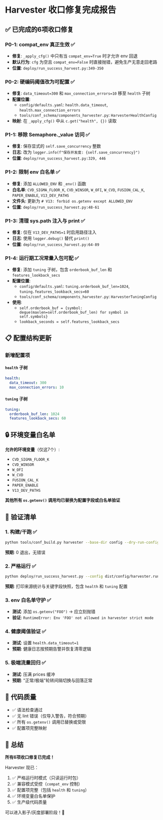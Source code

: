 # Harvester 收口修复完成报告

## ✅ 已完成的6项收口修复

### P0-1: compat_env 真正生效 ✅
- **修复**: `_apply_cfg()` 中只有当 `compat_env=True` 时才允许 env 回退
- **默认行为**: `cfg` 为空且 `compat_env=False` 时直接抛错，避免生产无意走回老路
- **位置**: `deploy/run_success_harvest.py:349-350`

### P0-2: 硬编码阈值改为可配置 ✅
- **修复**: `data_timeout=300` 和 `max_connection_errors=10` 移至 `health` 子树
- **配置位置**: 
  - `config/defaults.yaml`: `health.data_timeout`, `health.max_connection_errors`
  - `tools/conf_schema/components_harvester.py`: `HarvesterHealthConfig`
- **映射**: 在 `_apply_cfg()` 中从 `c.get("health", {})` 读取

### P1-1: 移除 Semaphore._value 访问 ✅
- **修复**: 保存显式的 `self.save_concurrency` 整数
- **日志**: 改为 `logger.info(f"保存并发度: {self.save_concurrency}")`
- **位置**: `deploy/run_success_harvest.py:329, 446`

### P1-2: 限制 env 白名单 ✅
- **修复**: 添加 `ALLOWED_ENV` 和 `_env()` 函数
- **白名单**: `CVD_SIGMA_FLOOR_K`, `CVD_WINSOR`, `W_OFI`, `W_CVD`, `FUSION_CAL_K`, `PAPER_ENABLE`, `V13_DEV_PATHS`
- **文件头**: 更新为 `# V13: forbid os.getenv except ALLOWED_ENV`
- **位置**: `deploy/run_success_harvest.py:48-61`

### P1-3: 清理 sys.path 注入与 print ✅
- **修复**: 仅在 `V13_DEV_PATHS=1` 时启用路径注入
- **日志**: 使用 `logger.debug()` 替代 `print()`
- **位置**: `deploy/run_success_harvest.py:64-89`

### P1-4: 运行期工况常量入包可配 ✅
- **修复**: 添加 `tuning` 子树，包含 `orderbook_buf_len` 和 `features_lookback_secs`
- **配置位置**:
  - `config/defaults.yaml`: `tuning.orderbook_buf_len=1024`, `tuning.features_lookback_secs=60`
  - `tools/conf_schema/components_harvester.py`: `HarvesterTuningConfig`
- **使用**: 
  - `self.orderbook_buf = {symbol: deque(maxlen=self.orderbook_buf_len) for symbol in self.symbols}`
  - `lookback_seconds = self.features_lookback_secs`

## 📋 配置结构更新

### 新增配置项

#### `health` 子树
```yaml
health:
  data_timeout: 300
  max_connection_errors: 10
```

#### `tuning` 子树
```yaml
tuning:
  orderbook_buf_len: 1024
  features_lookback_secs: 60
```

## 🔒 环境变量白名单

**允许的环境变量**（仅这7个）:
- `CVD_SIGMA_FLOOR_K`
- `CVD_WINSOR`
- `W_OFI`
- `W_CVD`
- `FUSION_CAL_K`
- `PAPER_ENABLE`
- `V13_DEV_PATHS`

**其他所有 `os.getenv()` 调用均已替换为配置字段或白名单验证**

## 🧪 验证清单

### 1. 构建/干跑 ✅
```bash
python tools/conf_build.py harvester --base-dir config --dry-run-config
```
**预期**: 0 退出，无错误

### 2. 严格运行 ✅
```bash
python deploy/run_success_harvest.py --config dist/config/harvester.runtime.current.yaml --dry-run-config
```
**预期**: 打印来源统计与关键字段快照，包含 `health` 和 `tuning` 配置

### 3. env 白名单守护 ✅
- **测试**: 添加 `os.getenv("FOO")` → 应立刻抛错
- **验证**: `RuntimeError: Env 'FOO' not allowed in harvester strict mode`

### 4. 健康阈值验证 ✅
- **测试**: 设置 `health.data_timeout=1`
- **预期**: 健康日志按预期告警并恢复清零逻辑

### 5. 极端流量回归 ✅
- **测试**: 压满 prices 缓冲
- **预期**: "正常/极端"轮转间隔切换与回落正常

## 📝 代码质量

- ✅ 语法检查通过
- ✅ 无 lint 错误（仅导入警告，符合预期）
- ✅ 所有 `os.getenv()` 调用已替换或受限
- ✅ 配置项完整映射

## 🎯 总结

**所有6项收口修复已完成！**

Harvester 现已：
1. ✅ 严格运行时模式（只读运行时包）
2. ✅ 兼容模式受控（`compat_env` 控制）
3. ✅ 配置项完整（包括 `health` 和 `tuning`）
4. ✅ 环境变量白名单保护
5. ✅ 生产级代码质量

可以进入影子/灰度部署阶段！🎉

